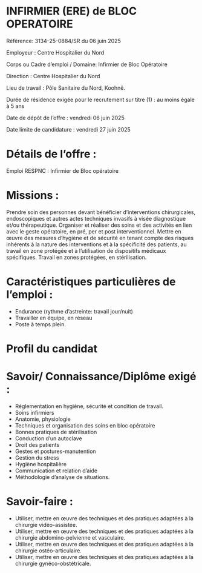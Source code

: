 # INFIRMIER (ERE) de BLOC OPERATOIRE

Référence: 3134-25-0884/SR du 06 juin 2025

Employeur : Centre Hospitalier du Nord

Corps ou Cadre d’emploi / Domaine: Infirmier de Bloc Opératoire

Direction : Centre Hospitalier du Nord

Lieu de travail : Pôle Sanitaire du Nord, Koohnê.

Durée de résidence exigée pour le recrutement sur titre (1) : au moins égale à 5 ans

Date de dépôt de l’offre : vendredi 06 juin 2025

Date limite de candidature : vendredi 27 juin 2025

# Détails de l’offre :

Emploi RESPNC : Infirmier de Bloc opératoire

# Missions :

Prendre soin des personnes devant bénéficier d’interventions chirurgicales, endoscopiques et autres actes techniques invasifs à visée diagnostique et/ou thérapeutique. Organiser et réaliser des soins et des activités en lien avec le geste opératoire, en pré, per et post interventionnel. Mettre en œuvre des mesures d’hygiène et de sécurité en tenant compte des risques inhérents à la nature des interventions et à la spécificité des patients, au travail en zone protégée et à l’utilisation de dispositifs médicaux spécifiques. Travail en zones protégées, en stérilisation.

# Caractéristiques particulières de l’emploi :

- Endurance (rythme d’astreinte: travail jour/nuit)
- Travailler en équipe, en réseau
- Poste à temps plein.

# Profil du candidat

# Savoir/ Connaissance/Diplôme exigé :

- Réglementation en hygiène, sécurité et condition de travail.
- Soins infirmiers
- Anatomie, physiologie
- Techniques et organisation des soins en bloc opératoire
- Bonnes pratiques de stérilisation
- Conduction d’un autoclave
- Droit des patients
- Gestes et postures-manutention
- Gestion du stress
- Hygiène hospitalière
- Communication et relation d’aide
- Méthodologie d’analyse de situations.

# Savoir-faire :

- Utiliser, mettre en œuvre des techniques et des pratiques adaptées à la chirurgie vidéo-assistée.
- Utiliser, mettre en œuvre des techniques et des pratiques adaptées à la chirurgie abdomino-pelvienne et vasculaire.
- Utiliser, mettre en œuvre des techniques et des pratiques adaptées à la chirurgie ostéo-articulaire.
- Utiliser, mettre en œuvre des techniques et des pratiques adaptées à la chirurgie gynéco-obstétricale.